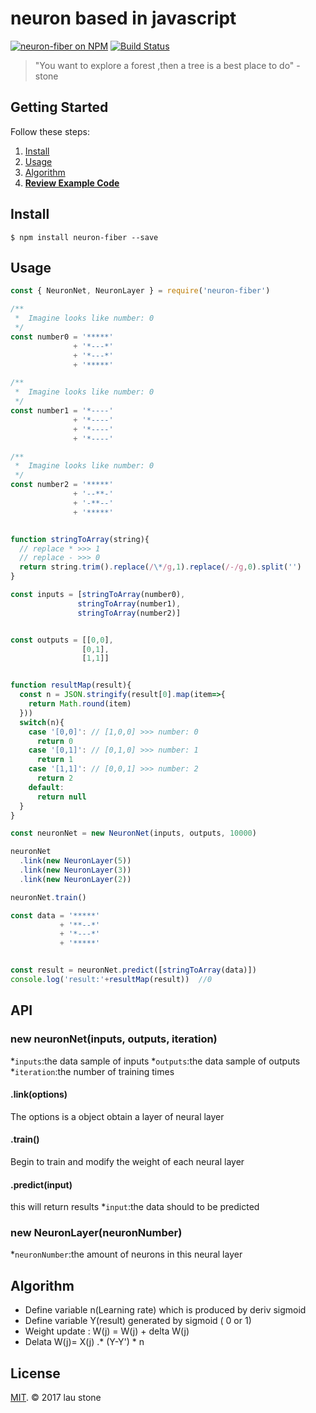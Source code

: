 # neuron based in javascript

[![neuron-fiber on NPM](https://img.shields.io/npm/v/neuron-fiber.svg?style=flat-square)](https://www.npmjs.com/package/neuron-fiber)
[![Build Status](https://secure.travis-ci.org/rainlst/neuron-fiber.png?branch=master)](http://secure.travis-ci.org/rainlst/neuron-fiber)

> "You want to explore a forest ,then a tree is a best place to do" - stone

## Getting Started

Follow these steps:

1. [Install](#install)
2. [Usage](#usage)
3. [Algorithm](#algorithm)
4. **[Review Example Code](https://github.com/rainlst/neuron-fiber/tree/master/example)**

## Install

```
$ npm install neuron-fiber --save
```

## Usage

```js
const { NeuronNet, NeuronLayer } = require('neuron-fiber')

/**
 *  Imagine looks like number: 0
 */
const number0 = '*****' 
              + '*---*'
              + '*---*'
              + '*****' 

/**
 *  Imagine looks like number: 0
 */
const number1 = '*----' 
              + '*----'
              + '*----'
              + '*----'

/**
 *  Imagine looks like number: 0
 */
const number2 = '*****' 
              + '--**-'
              + '-**--'
              + '*****' 


function stringToArray(string){
  // replace * >>> 1
  // replace - >>> 0
  return string.trim().replace(/\*/g,1).replace(/-/g,0).split('')
}

const inputs = [stringToArray(number0), 
               stringToArray(number1), 
               stringToArray(number2)]


const outputs = [[0,0],  
                [0,1],  
                [1,1]]  


function resultMap(result){
  const n = JSON.stringify(result[0].map(item=>{
    return Math.round(item)
  }))
  switch(n){
    case '[0,0]': // [1,0,0] >>> number: 0
      return 0
    case '[0,1]': // [0,1,0] >>> number: 1
      return 1
    case '[1,1]': // [0,0,1] >>> number: 2
      return 2
    default:
      return null
  }
}

const neuronNet = new NeuronNet(inputs, outputs, 10000)

neuronNet
  .link(new NeuronLayer(5))
  .link(new NeuronLayer(3))
  .link(new NeuronLayer(2))

neuronNet.train()

const data = '*****' 
           + '**--*'
           + '*---*'
           + '*****' 


const result = neuronNet.predict([stringToArray(data)])
console.log('result:'+resultMap(result))  //0


```
## API

### new neuronNet(inputs, outputs, iteration)
*`inputs`:the data sample of inputs
*`outputs`:the data sample of outputs
*`iteration`:the number of training times

#### .link(options)
The options is a object obtain a layer of neural layer

#### .train()
Begin to train and modify the weight of each neural layer

#### .predict(input)
this will return results
*`input`:the data should to be predicted


### new NeuronLayer(neuronNumber)
*`neuronNumber`:the amount of neurons in this neural layer


## Algorithm
* Define variable  n(Learning rate)  which is produced by deriv sigmoid
* Define variable  Y(result) generated by sigmoid ( 0 or 1)
* Weight update : W(j) = W(j) + delta W(j)
* Delata W(j)= X(j) .* (Y-Y') * n

## License

[MIT](https://opensource.org/licenses/MIT). © 2017 lau stone


